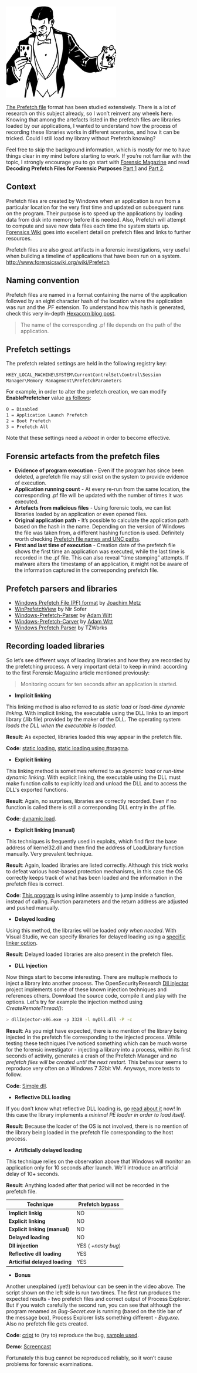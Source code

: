 ![Logo](/assets/images/tricks.png)

[The Prefetch file](http://www.forensicswiki.org/wiki/Windows_Prefetch_File_Format) format has been studied extensively. 
There is a lot of research on this subject already, so I won’t reinvent any wheels here.
Knowing that among the artefacts listed in the prefetch files are libraries loaded by our applications,
I wanted to understand how the process of recording these libraries works in different scenarios, and how it can be tricked. Could  I still load my library without Prefetch knowing?

Feel free to skip the background information, which is mostly for me to have things clear in my mind before starting to work. 
If you’re not familiar with the topic, I strongly encourage you to go start with [Forensic Magazine](https://www.forensicmag.com/) 
and read **Decoding Prefetch Files for Forensic Purposes**  [Part 1](https://www.forensicmag.com/article/2010/12/decoding-prefetch-files-forensic-purposes-part-1) and [Part 2](https://www.forensicmag.com/article/2010/12/decoding-prefetch-files-forensic-purposes-part-2).

## Context
Prefetch files are created by Windows when an application is run from a particular location for the very first time and 
updated on subsequent runs on the program. Their purpose is to speed up the applications by loading data from disk into memory 
before it is needed. Also, Prefetch will attempt to compute and save new data files each time the system starts up. 
[Forensics Wiki](http://www.forensicswiki.org/wiki/Prefetch) goes into excellent detail on prefetch files and 
links to further resources.

Prefetch files are also great artifacts in a forensic investigations, very useful when building a timeline of applications that have been run on a system.  http://www.forensicswiki.org/wiki/Prefetch

## Naming convention
Prefetch files are named in a format containing the name of the application followed by an eight character hash 
of the location where the application was run and the .PF extension.
To understand how this hash is generated, check this very in-depth [Hexacorn blog post](http://www.hexacorn.com/blog/2012/06/13/prefetch-hash-calculator-a-hash-lookup-table-xpvistaw7w2k3w2k8/).

> The name of the corresponding .pf file depends on the path of the application.

## Prefetch settings 
The prefetch related settings are held in the following registry key:
```
HKEY_LOCAL_MACHINE\SYSTEM\CurrentControlSet\Control\Session Manager\Memory Management\PrefetchParameters
```
For example, in order to alter the prefetch creation, we can modify **EnablePrefetcher** value [as follows](https://msdn.microsoft.com/en-us/library/ms940847(v=winembedded.5).aspx):

```
0 = Disabled 
1 = Application Launch Prefetch 
2 = Boot Prefetch 
3 = Prefetch All
```

Note that these settings need a *reboot* in order to become effective.
 
## Forensic artefacts from the prefetch files
* __Evidence of program execution__ - Even if the program has since been deleted, a prefetch file may still exist on the system to provide evidence of execution. 
* __Application running count__ - At every re-run from the same location, the corresponding .pf file will be updated with the number of times it was executed.
* __Artefacts from malicious files__ - Using forensic tools, we can list libraries loaded by an application or even opened files.
* __Original application path__ - It’s possible to calculate the application path based on the hash in the name. Depending on the version of Windows the file was taken from, a different hashing function is used. Definitely worth checking [Prefetch file names and UNC paths](http://www.hexacorn.com/blog/2012/10/29/prefetch-file-names-and-unc-paths/).
* __First and last time of execution__ - Creation date  of the prefetch file shows the first time an application was executed, while the last time is recorded in the .pf file. This can also reveal “time stomping” attempts. If malware alters the timestamp of an application, it might not be aware of the information captured in the corresponding prefetch file.

## Prefetch parsers and libraries
* [Windows Prefetch File (PF) format](https://github.com/libyal/libscca/blob/master/documentation/Windows%20Prefetch%20File%20(PF)%20format.asciidoc) by [Joachim Metz](https://twitter.com/joachimmetz)
* [WinPrefetchView](http://www.nirsoft.net/utils/win_prefetch_view.html) by Nir Sofer
* [Windows-Prefetch-Parser](https://github.com/PoorBillionaire/Windows-Prefetch-Parser) by [Adam Witt](https://twitter.com/_TrapLoop)
* [Windows-Prefetch-Carver](https://github.com/PoorBillionaire/Windows-Prefetch-Carver) by [Adam Witt](https://twitter.com/_TrapLoop)
* [Windows Prefetch Parser](https://tzworks.net/prototype_page.php?proto_id=1) by  TZWorks

## Recording loaded libraries
So let’s see different ways of loading libraries and how they are recorded by the prefetching process. 
A very important detail to keep in mind: according to the first Forensic Magazine article mentioned previously:
> Monitoring occurs for ten seconds after an application is started.

* __Implicit linking__

This linking method is also referred to as _static load_ or _load-time dynamic linking_. With implicit linking, the executable using the DLL links to an import library (.lib file) provided by the maker of the DLL. The operating system _loads the DLL when the executable is loaded_.

**Result**: As expected, libraries loaded this way appear in the prefetch file.

**Code**: [static loading](https://gist.github.com/livz/30de9908a0f690f3f27173562efac463),
[static loading using #pragma](https://gist.github.com/livz/0a99cfbe6947c7615beab7945c50f997).
* __Explicit linking__

This linking method is sometimes referred to as _dynamic load_ or _run-time dynamic linking_. With explicit linking, the executable using the DLL must make function calls to explicitly load and unload the DLL and to access the DLL's exported functions.

**Result**: Again, no surprises, libraries are correctly recorded. Even if no function is called there is still a corresponding DLL entry in the .pf file.

**Code**: [dynamic load](https://gist.github.com/livz/7fb6d6a97ac8719748915f02ea477d14).
* __Explicit linking (manual)__

This techniques is frequently used in exploits, which find first the base address of kernel32.dll and then find the address of LoadLibrary function manually. Very prevalent technique. 

**Result**: Again, loaded libraries are listed correctly. Although this trick works to defeat various host-based protection mechanisms, in this case the OS correctly keeps track of what has been loaded and the information in the prefetch files is correct.

**Code**: [This program](https://gist.github.com/livz/f690953589e27f1f19c71d51aeb480ba) is using inline assembly to jump inside a function, instead of calling. Function parameters and the return address are adjusted and pushed manually.
* __Delayed loading__

Using this method, the libraries will be loaded _only when needed_. With Visual Studio, we can specify libraries for delayed loading using a [specific linker option](https://docs.microsoft.com/en-gb/cpp/build/reference/specifying-dlls-to-delay-load).

**Result**: Delayed loaded libraries are also present in the prefetch files.
* __DLL Injection__

Now things start to become interesting. There are multuple methods to inject a library into another process. The OpenSecurityResearch [Dll injector](https://github.com/OpenSecurityResearch/dllinjector) project implements some of these known injection techniques and references others. Download the source code, compile it and play with the options. Let's try for example the injection method using _CreateRemoteThread()_:

```bash
> dllInjector-x86.exe -p 3328 -l myDll.dll -P -c
```
**Result**: As you migt have expected, there is no mention of the library being injected in the prefetch file corresponding to the injected process. While testing these techniques I've noticed something which can be much worse for the forensic investigator - injecting a library into a process, within its first seconds of activity, generates a crash of the Prefetch Manager and _no prefetch files will be created until the next restart_. This behaviour seems to reproduce very often on a Windows 7 32bit VM. Anyways, more tests to follow. 

**Code**: [Simple dll](https://gist.github.com/livz/8794bf3bc3ec55d11c12fe5862da2eb8).
* __Reflective DLL loading__

If you don’t know what reflective DLL loading is, go [read about it](https://github.com/stephenfewer/ReflectiveDLLInjection) now! In this case the library implements a _minimal PE loader in order to load itself_.

**Result**: Because the loader of the OS is not involved, there is no mention of the library being loaded in the prefetch file corresponding to the host process. 
* __Artificially delayed loading__

This technique relies on the observation above that Windows will monitor an application only for 10 seconds after launch. We’ll introduce an artificial delay of 10+ seconds.

**Result**: Anything loaded after that period will not be recorded in the prefetch file.

Technique | Prefetch bypass
--- | --- 
**Implicit linkig** | NO
**Explicit linking** | NO
**Explicit linking (manual)** | NO
**Delayed loading** | NO
**Dll injection** | YES ( _+nasty bug_)
**Reflective dll loading** | YES
**Articifial delayed loading** | YES 

* __Bonus__

Another unexplained (yet!) behaviour can be seen in the video above. The script shown on the left side is run two times. The first run produces the expected results - two prefetch files and correct output of Process Explorer.  But if you watch carefully the second run, you can see that although the program renamed as _Bug-Secret.exe_ is running (based on the title bar of the message box), Process Explorer lists something different - _Bug.exe_. Also no prefetch file gets created.

**Code**: [cript](https://gist.github.com/livz/b3170940c578ded0e91d45e7cc845274) to (try to) reproduce the bug, [sample used](https://gist.github.com/livz/4c1a48c204df521fba562ac7087dd0e3).

**Demo**: [Screencast](https://youtu.be/UUVd3mWC92E)

Fortunately this bug cannot be reproduced reliably, so it won’t cause problems for forensic examinations.

